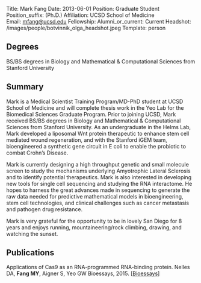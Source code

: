 Title: Mark Fang
Date: 2013-06-01
Position: Graduate Student
Position_suffix: (Ph.D.)
Affiliation: UCSD School of Medicine       
Email: mfang@ucsd.edu
Fellowship: 
Alumni_or_current: Current
Headshot: /images/people/botvinnik_olga_headshot.jpeg
Template: person
<!-- Status: draft -->

## Degrees

BS/BS degrees in Biology and Mathematical & Computational Sciences from Stanford University<br>

## Summary

Mark is a Medical Scientist Training Program/MD-PhD student at UCSD School of Medicine and will complete thesis work in the Yeo Lab for the Biomedical Sciences Graduate Program.  Prior to joining UCSD, Mark received BS/BS degrees in Biology and Mathematical & Computational Sciences from Stanford University.  As an undergraduate in the Helms Lab, Mark developed a liposomal Wnt protein therapeutic to enhance stem cell mediated wound regeneration, and with the Stanford iGEM team, bioengineered a synthetic gene circuit in E coli to enable the probiotic to combat Crohn’s Disease.
 
Mark is currently designing a high throughput genetic and small molecule screen to study the mechanisms underlying Amyotrophic Lateral Sclerosis and to identify potential therapeutics.  Mark is also interested in developing new tools for single cell sequencing and studying the RNA interactome.  He hopes to harness the great advances made in sequencing to generate the raw data needed for predictive mathematical models in bioengineering, stem cell technologies, and clinical challenges such as cancer metastasis and pathogen drug resistance.
 
Mark is very grateful for the opportunity to be in lovely San Diego for 8 years and enjoys running, mountaineering/rock climbing, drawing, and watching the sunset.

## Publications
Applications of Cas9 as an RNA-programmed RNA-binding protein. Nelles DA, **Fang MY**, Aigner S, Yeo GW
Bioessays, 2015. [[Bioessays](http://onlinelibrary.wiley.com/resolve/doi?DOI=10.1002/bies.201500001)]